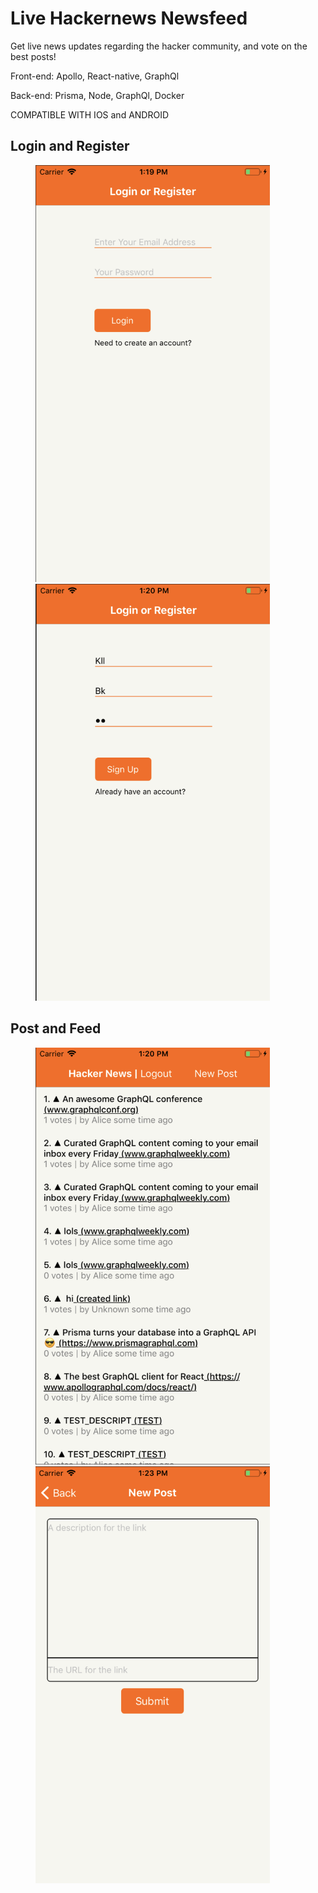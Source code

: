# Live Hackernews Newsfeed

Get live news updates regarding the hacker community, and vote on the best posts!

Front-end: Apollo, React-native, GraphQl

Back-end: Prisma, Node, GraphQl, Docker

COMPATIBLE WITH IOS and ANDROID

## Login and Register
<figure class="half">
   <a href="https://github.com/hwanggit/Hackernews-clone/blob/master/Views/Login.png"><img height = "667" width = "375" src="https://github.com/hwanggit/Hackernews-clone/blob/master/Views/Login.png"></a>
   <a href="https://github.com/hwanggit/Hackernews-clone/blob/master/Views/Signup.png"><img height = "667" width = "375" src="https://github.com/hwanggit/Hackernews-clone/blob/master/Views/Signup.png"></a>
</figure>

## Post and Feed
<figure class="half">
      <a href="https://github.com/hwanggit/Hackernews-clone/blob/master/Views/newpost.png"><img height = "667" width = "375" src="https://github.com/hwanggit/Hackernews-clone/blob/master/Views/newpost.png"></a>
   <a href="https://github.com/hwanggit/Hackernews-clone/blob/master/Views/Screen%20Shot%202019-08-06%20at%201.23.02%20PM.png"><img height = "667" width = "375" src="https://github.com/hwanggit/Hackernews-clone/blob/master/Views/Screen%20Shot%202019-08-06%20at%201.23.02%20PM.png"></a>
</figure>
